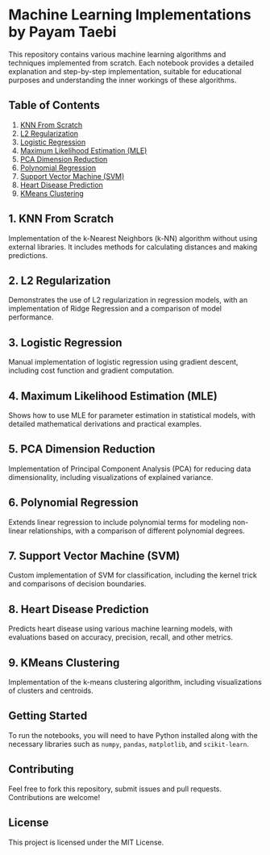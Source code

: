 # Machine Learning Implementations by Payam Taebi

This repository contains various machine learning algorithms and techniques implemented from scratch. Each notebook provides a detailed explanation and step-by-step implementation, suitable for educational purposes and understanding the inner workings of these algorithms.

## Table of Contents
1. [KNN From Scratch](#1-knn-from-scratch)
2. [L2 Regularization](#2-l2-regularization)
3. [Logistic Regression](#3-logistic-regression)
4. [Maximum Likelihood Estimation (MLE)](#4-maximum-likelihood-estimation-mle)
5. [PCA Dimension Reduction](#5-pca-dimension-reduction)
6. [Polynomial Regression](#6-polynomial-regression)
7. [Support Vector Machine (SVM)](#7-support-vector-machine-svm)
8. [Heart Disease Prediction](#8-heart-disease-prediction)
9. [KMeans Clustering](#9-kmeans-clustering)

## 1. KNN From Scratch
Implementation of the k-Nearest Neighbors (k-NN) algorithm without using external libraries. It includes methods for calculating distances and making predictions.

## 2. L2 Regularization
Demonstrates the use of L2 regularization in regression models, with an implementation of Ridge Regression and a comparison of model performance.

## 3. Logistic Regression
Manual implementation of logistic regression using gradient descent, including cost function and gradient computation.

## 4. Maximum Likelihood Estimation (MLE)
Shows how to use MLE for parameter estimation in statistical models, with detailed mathematical derivations and practical examples.

## 5. PCA Dimension Reduction
Implementation of Principal Component Analysis (PCA) for reducing data dimensionality, including visualizations of explained variance.

## 6. Polynomial Regression
Extends linear regression to include polynomial terms for modeling non-linear relationships, with a comparison of different polynomial degrees.

## 7. Support Vector Machine (SVM)
Custom implementation of SVM for classification, including the kernel trick and comparisons of decision boundaries.

## 8. Heart Disease Prediction
Predicts heart disease using various machine learning models, with evaluations based on accuracy, precision, recall, and other metrics.

## 9. KMeans Clustering
Implementation of the k-means clustering algorithm, including visualizations of clusters and centroids.

## Getting Started
To run the notebooks, you will need to have Python installed along with the necessary libraries such as `numpy`, `pandas`, `matplotlib`, and `scikit-learn`.

## Contributing
Feel free to fork this repository, submit issues and pull requests. Contributions are welcome!

## License
This project is licensed under the MIT License.
